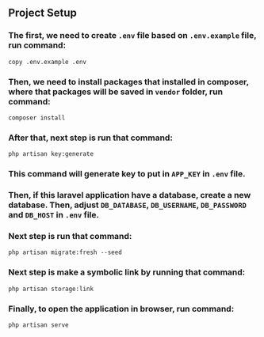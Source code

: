 ## Project Setup

### The first, we need to create `.env` file based on `.env.example` file, run command:
```
copy .env.example .env
```

### Then, we need to install packages that installed in composer, where that packages will be saved in `vendor` folder, run command:
```
composer install
```

### After that, next step is run that command:
```
php artisan key:generate
```
### This command will generate key to put in `APP_KEY` in `.env` file.

### Then, if this laravel application have a database, create a new database. Then, adjust `DB_DATABASE`, `DB_USERNAME`, `DB_PASSWORD` and `DB_HOST` in `.env` file.

### Next step is run that command:
```
php artisan migrate:fresh --seed
```

### Next step is make a symbolic link by running that command:
```
php artisan storage:link
```

### Finally, to open the application in browser, run command:
```
php artisan serve
```